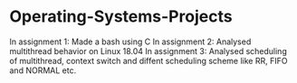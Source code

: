 # Operating-Systems-Projects

In assignment 1: Made a bash using C
In assignment 2: Analysed multithread behavior on Linux 18.04
In assignment 3: Analysed scheduling of multithread, context switch and diffent scheduling scheme like RR, FIFO and NORMAL etc.
